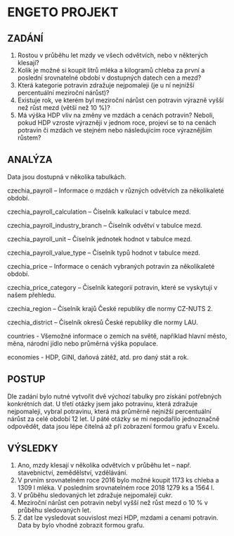# ENGETO PROJEKT

## ZADÁNÍ
1) Rostou v průběhu let mzdy ve všech odvětvích, nebo v některých klesají?
2) Kolik je možné si koupit litrů mléka a kilogramů chleba za první a poslední srovnatelné období v dostupných datech cen a mezd?
3) Která kategorie potravin zdražuje nejpomaleji (je u ní nejnižší percentuální meziroční nárůst)?
4) Existuje rok, ve kterém byl meziroční nárůst cen potravin výrazně vyšší než růst mezd (větší než 10 %)?
5) Má výška HDP vliv na změny ve mzdách a cenách potravin? Neboli, pokud HDP vzroste výrazněji v jednom roce, projeví se to na cenách potravin či mzdách ve stejném nebo následujícím roce výraznějším růstem?
   
## ANALÝZA
Data jsou dostupná v několika tabulkách.

czechia_payroll – Informace o mzdách v různých odvětvích za několikaleté období. 

czechia_payroll_calculation – Číselník kalkulací v tabulce mezd.

czechia_payroll_industry_branch – Číselník odvětví v tabulce mezd.

czechia_payroll_unit – Číselník jednotek hodnot v tabulce mezd.

czechia_payroll_value_type – Číselník typů hodnot v tabulce mezd.

czechia_price – Informace o cenách vybraných potravin za několikaleté období. 

czechia_price_category – Číselník kategorií potravin, které se vyskytují v našem přehledu.

czechia_region – Číselník krajů České republiky dle normy CZ-NUTS 2.

czechia_district – Číselník okresů České republiky dle normy LAU.

countries - Všemožné informace o zemích na světě, například hlavní město, měna, národní jídlo nebo průměrná výška populace.

economies - HDP, GINI, daňová zátěž, atd. pro daný stát a rok.

## POSTUP
Dle zadání bylo nutné vytvořit dvě výchozí tabulky pro získání potřebných konkrétních dat. 
U třetí otázky jsem jako potravinu, která zdražuje nejpomaleji, vybral potravinu, která má průměrně nejnižší percentuální nárůst za celé období 12 let. 
U páté otázky se mi nepodařilo jednoznačně odpovědět, data jsou lépe čitelná až při zobrazení formou grafu v Excelu. 

## VÝSLEDKY
1) Ano, mzdy klesají v několika odvětvích v průběhu let – např. stavebnictví, zemědělství, vzdělávání.
2) V prvním srovnatelném roce 2016 bylo možné koupit 1173 ks chleba a 1309 l mléka. V posledním srovnatelném roce 2018 1279 ks a 1564 l. 
3) V průběhu sledovaných let zdražuje nejpomaleji cukr. 
4)  Meziroční nárůst cen potravin nebyl vyšší než růst mezd o 10 % v průběhu sledovaných let. 
5) Z dat lze vysledovat souvislost mezi HDP, mzdami a cenami potravin. Data by bylo vhodné zobrazit formou grafu. 
